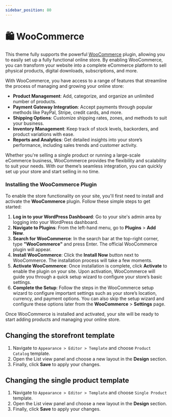 ```yaml
---
sidebar_position: 80
---
```

# 🛍️ WooCommerce


This theme fully supports the powerful [WooCommerce](https://wordpress.org/plugins/woocommerce/) plugin, allowing you to easily set up a fully functional online store. By enabling WooCommerce, you can transform your website into a complete eCommerce platform to sell physical products, digital downloads, subscriptions, and more.

With WooCommerce, you have access to a range of features that streamline the process of managing and growing your online store:

- **Product Management**: Add, categorize, and organize an unlimited number of products.
- **Payment Gateway Integration**: Accept payments through popular methods like PayPal, Stripe, credit cards, and more.
- **Shipping Options**: Customize shipping rates, zones, and methods to suit your business.
- **Inventory Management**: Keep track of stock levels, backorders, and product variations with ease.
- **Reports and Analytics**: Get detailed insights into your store’s performance, including sales trends and customer activity.

Whether you're selling a single product or running a large-scale eCommerce business, WooCommerce provides the flexibility and scalability to suit your needs. With our theme’s seamless integration, you can quickly set up your store and start selling in no time.

### Installing the WooCommerce Plugin

To enable the store functionality on your site, you'll first need to install and activate the **WooCommerce** plugin. Follow these simple steps to get started:

1. **Log in to your WordPress Dashboard**: Go to your site's admin area by logging into your WordPress dashboard.
2. **Navigate to Plugins**: From the left-hand menu, go to **Plugins** > **Add New**.
3. **Search for WooCommerce**: In the search bar at the top-right corner, type **"WooCommerce"** and press Enter. The official WooCommerce plugin will appear.
4. **Install WooCommerce**: Click the **Install Now** button next to WooCommerce. The installation process will take a few moments.
5. **Activate WooCommerce**: Once installation is complete, click **Activate** to enable the plugin on your site. Upon activation, WooCommerce will guide you through a quick setup wizard to configure your store’s basic settings.
6. **Complete the Setup**: Follow the steps in the WooCommerce setup wizard to configure important settings such as your store’s location, currency, and payment options. You can also skip the setup wizard and configure these options later from the **WooCommerce** > **Settings** page.

Once WooCommerce is installed and activated, your site will be ready to start adding products and managing your online store.

## Changing the storefront template

1. Navigate to `Appearance > Editor > Template` and choose `Product Catalog` template.
2. Open the List view panel and choose a new layout in the **Design** section.
3. Finally, click **Save** to apply your changes.

## Changing the single product template

1. Navigate to `Appearance > Editor > Template` and choose `Single Product` template.
2. Open the List view panel and choose a new layout in the **Design** section.
3. Finally, click **Save** to apply your changes.